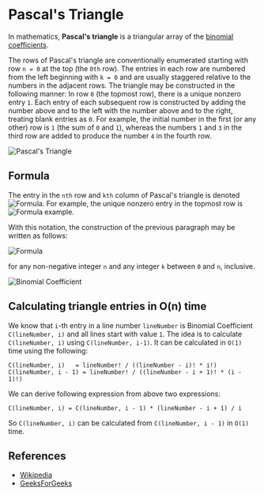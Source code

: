 # Pascal's Triangle

In mathematics, **Pascal's triangle** is a triangular array of the [binomial coefficients](https://en.wikipedia.org/wiki/Binomial_coefficient).

The rows of Pascal's triangle are conventionally enumerated starting with row `n = 0` at the top (the `0th` row). The entries in each row are numbered from the left beginning with `k = 0` and are usually staggered relative to the numbers in the adjacent rows. The triangle may be constructed in the following manner: In row `0` (the topmost row), there is a unique nonzero entry `1`. Each entry of each subsequent row is constructed by adding the number above and to the left with the number above and to the right, treating blank entries as `0`. For example, the initial number in the first (or any other) row is `1` (the sum of `0` and `1`), whereas the numbers `1` and `3` in the third row are added to produce the number `4` in the fourth row.

![Pascal's Triangle](https://upload.wikimedia.org/wikipedia/commons/0/0d/PascalTriangleAnimated2.gif)

## Formula

The entry in the `nth` row and `kth` column of Pascal's triangle is denoted ![Formula](https://wikimedia.org/api/rest_v1/media/math/render/svg/206415d3742167e319b2e52c2ca7563b799abad7).
For example, the unique nonzero entry in the topmost
row is ![Formula example](https://wikimedia.org/api/rest_v1/media/math/render/svg/b7e35f86368d5978b46c07fd6dddca86bd6e635c).

With this notation, the construction of the previous paragraph may be written as follows:

![Formula](https://wikimedia.org/api/rest_v1/media/math/render/svg/203b128a098e18cbb8cf36d004bd7282b28461bf)

for any non-negative integer `n` and any integer `k` between `0` and `n`, inclusive.

![Binomial Coefficient](https://wikimedia.org/api/rest_v1/media/math/render/svg/a2457a7ef3c77831e34e06a1fe17a80b84a03181)

## Calculating triangle entries in O(n) time

We know that `i`-th entry in a line number `lineNumber` is Binomial Coefficient `C(lineNumber, i)` and all lines start with value `1`. The idea is to calculate `C(lineNumber, i)` using `C(lineNumber, i-1)`. It can be calculated in `O(1)` time using the following:

```
C(lineNumber, i)   = lineNumber! / ((lineNumber - i)! * i!)
C(lineNumber, i - 1) = lineNumber! / ((lineNumber - i + 1)! * (i - 1)!)
```

We can derive following expression from above two expressions:

```
C(lineNumber, i) = C(lineNumber, i - 1) * (lineNumber - i + 1) / i
```

So `C(lineNumber, i)` can be calculated
from `C(lineNumber, i - 1)` in `O(1)` time.

## References

-   [Wikipedia](https://en.wikipedia.org/wiki/Pascal%27s_triangle)
-   [GeeksForGeeks](https://www.geeksforgeeks.org/pascal-triangle/)
